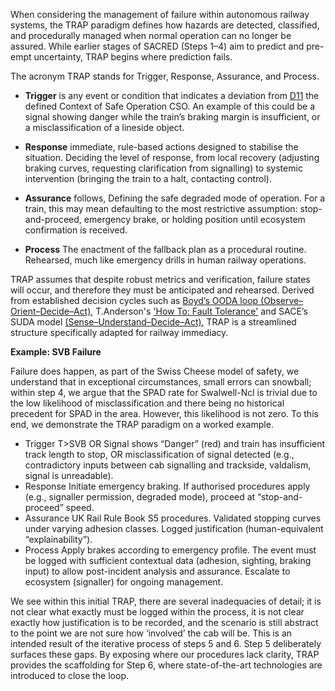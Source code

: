 When considering the management of failure within autonomous railway systems, the TRAP paradigm defines how hazards are detected, classified, and procedurally managed when normal operation can no longer be assured. While earlier stages of SACRED (Steps 1–4) aim to predict and pre-empt uncertainty, TRAP begins where prediction fails.

The acronym TRAP stands for Trigger, Response, Assurance, and Process. 

- **Trigger** is any event or condition that indicates a deviation from [D11](ref:d11) the defined Context of Safe Operation CSO. An example of this could be a signal showing danger while the train’s braking margin is insufficient, or a misclassification of a lineside object. 

- **Response** immediate, rule-based actions designed to stabilise the situation. Deciding the level of response, from local recovery (adjusting braking curves, requesting clarification from signalling) to systemic intervention (bringing the train to a halt, contacting control). 

- **Assurance** follows, Defining the safe degraded mode of operation. For a train, this may mean defaulting to the most restrictive assumption: stop-and-proceed, emergency brake, or holding position until ecosystem confirmation is received.

- **Process** The enactment of the fallback plan as a procedural routine. Rehearsed, much like emergency drills in human railway operations.

TRAP assumes that despite robust metrics and verification, failure states will occur, and therefore they must be anticipated and rehearsed. Derived from established decision cycles such as [Boyd’s OODA loop (Observe–Orient–Decide–Act)](cite:25), T.Anderson's ['How To: Fault Tolerance'](cite:26) and SACE’s SUDA model [(Sense–Understand–Decide–Act)](cite:30), TRAP is a streamlined structure specifically adapted for railway immediacy.

**Example: SVB Failure**

Failure does happen, as part of the Swiss Cheese model of safety, we understand that in exceptional circumstances, small errors can snowball; within step 4, we argue that the SPAD rate for Swalwell-Ncl is trivial due to the low likelihood of misclassification and there being no historical precedent for SPAD in the area. However, this likelihood is not zero. To this end, we demonstrate the TRAP paradigm on a worked example.

- Trigger
T>SVB OR Signal shows “Danger” (red) and train has insufficient track length to stop, OR misclassification of signal detected (e.g., contradictory inputs between cab signalling and trackside, valdalism, signal is unreadable).
- Response
Initiate emergency braking. If authorised procedures apply (e.g., signaller permission, degraded mode), proceed at “stop-and-proceed” speed.
- Assurance
UK Rail Rule Book S5 procedures. Validated stopping curves under varying adhesion classes. Logged justification (human-equivalent “explainability”).
- Process
Apply brakes according to emergency profile. The event must be logged with sufficient contextual data (adhesion, sighting, braking input) to allow post-incident analysis and assurance. Escalate to ecosystem (signaller) for ongoing management.

We see within this initial TRAP, there are several inadequacies of detail; it is not clear what exactly must be logged within the process, it is not clear exactly how justification is to be recorded, and the scenario is still abstract to the point we are not sure how ‘involved’ the cab will be. This is an intended result of the iterative process of steps 5 and 6. Step 5 deliberately surfaces these gaps. By exposing where our procedures lack clarity, TRAP provides the scaffolding for Step 6, where state-of-the-art technologies are introduced to close the loop.